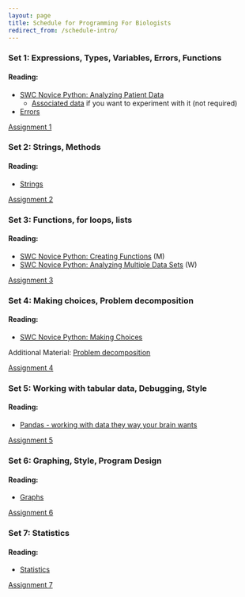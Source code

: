 ```yaml
---
layout: page
title: Schedule for Programming For Biologists
redirect_from: /schedule-intro/
---
```


### Set 1: Expressions, Types, Variables, Errors, Functions

#### Reading:

* [SWC Novice Python: Analyzing Patient Data](http://software-carpentry.org/v5/novice/python/01-numpy.html)
    * [Associated data](https://raw.githubusercontent.com/swcarpentry/bc/master/novice/python/inflammation-01.csv) if you want to experiment with it (not required)
* [Errors](http://nbviewer.ipython.org/urls/github.com/ethanwhite/progbio/raw/master/ipynbs/errors.ipynb)

[Assignment 1](/assignments/programming-1)

### Set 2: Strings, Methods

#### Reading:

* [Strings](http://nbviewer.ipython.org/urls/github.com/ethanwhite/progbio/raw/master/ipynbs/strings.ipynb)

[Assignment 2](/assignments/programming-2)

### Set 3: Functions, for loops, lists

#### Reading:

* [SWC Novice Python: Creating Functions](http://software-carpentry.org/v5/novice/python/02-func.html) (M)
* [SWC Novice Python: Analyzing Multiple Data Sets](http://software-carpentry.org/v5/novice/python/03-loop.html) (W)

[Assignment 3](/assignments/programming-3)

### Set 4: Making choices, Problem decomposition

#### Reading:

* [SWC Novice Python: Making Choices](http://software-carpentry.org/v5/novice/python/04-cond.html)

Additional Material: 
[Problem decomposition](http://programmingforbiologists.org/material/problem-decomposition)

[Assignment 4](/assignments/programming-4)

### Set 5: Working with tabular data, Debugging, Style

#### Reading:

* [Pandas - working with data they way your brain wants](http://nbviewer.ipython.org/urls/github.com/ethanwhite/progbio/raw/master/ipynbs/pandas.ipynb)
  
[Assignment 5](/assignments/programming-5)

### Set 6: Graphing, Style, Program Design

#### Reading:

* [Graphs](http://nbviewer.ipython.org/urls/github.com/ethanwhite/progbio/raw/master/ipynbs/matplotlib.ipynb)

[Assignment 6](/assignments/programming-6)

### Set 7: Statistics

#### Reading:

* [Statistics](http://nbviewer.ipython.org/urls/github.com/ethanwhite/progbio/raw/master/ipynbs/statistics.ipynb)

[Assignment 7](/assignments/programming-7)
